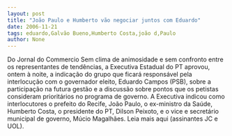 ```yaml
---
layout: post
title: "João Paulo e Humberto vão negociar juntos com Eduardo"
date: 2006-11-21
tags: eduardo,Galvão Bueno,Humberto Costa,joão d,Paulo
author: None
---
```

Do Jornal do Commercio
Sem clima de animosidade e sem confronto entre os representantes de tendências, a Executiva Estadual do PT aprovou, ontem à noite, a indicação do grupo que ficará responsável pela interlocução com o governador eleito, Eduardo Campos (PSB), sobre a participação na futura gestão e a discussão sobre pontos que os petistas consideram prioritários no programa de governo. A Executiva indicou como interlocutores o prefeito do Recife, João Paulo, o ex-ministro da Saúde, Humberto Costa, o presidente do PT, Dilson Peixoto, e o vice e secretário municipal de governo, Múcio Magalhães.
Leia mais aqui (assinantes JC e UOL). 